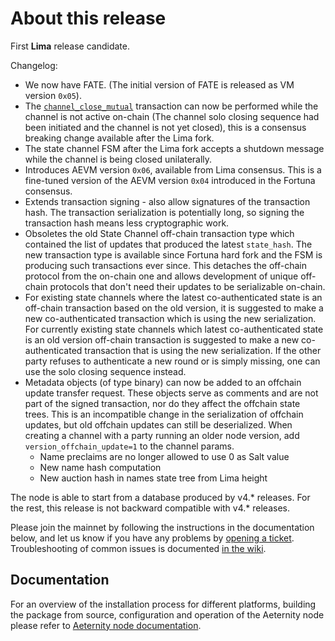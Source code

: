 # About this release

First **Lima** release candidate.

Changelog:

* We now have FATE. (The initial version of FATE is released as VM version `0x05`).
* The [```channel_close_mutual```](https://github.com/aeternity/protocol/blob/master/channels/ON-CHAIN.md#channel_close_mutual)
  transaction can now be performed while the channel is not active on-chain (The channel solo closing sequence had been initiated and the channel is not yet closed),
  this is a consensus breaking change available after the Lima fork.
* The state channel FSM after the Lima fork accepts a shutdown message while the channel is being closed unilaterally.
* Introduces AEVM version `0x06`, available from Lima consensus.
  This is a fine-tuned version of the AEVM version `0x04` introduced in the Fortuna consensus.
* Extends transaction signing - also allow signatures of the transaction hash.
  The transaction serialization is potentially long, so signing the
  transaction hash means less cryptographic work.
* Obsoletes the old State Channel off-chain transaction type which contained
  the list of updates that produced the latest `state_hash`. The new
  transaction type is available since Fortuna hard fork and the FSM is
  producing such transactions ever since. This detaches the off-chain protocol
  from the on-chain one and allows development of unique off-chain protocols
  that don't need their updates to be serializable on-chain.
* For existing state channels where the latest co-authenticated state is an
  off-chain transaction based on the old version, it is suggested to make a
  new co-authenticated transaction which is using the new serialization.  For
  currently existing state channels which latest co-authenticated state is an
  old version off-chain transaction is suggested to make a new
  co-authenticated transaction that is using the new serialization. If the
  other party refuses to authenticate a new round or is simply missing, one
  can use the solo closing sequence instead.
* Metadata objects (of type binary) can now be added to an offchain update transfer request.
  These objects serve as comments and are not part of the signed transaction, nor do they
  affect the offchain state trees. This is an incompatible change in the serialization of offchain
  updates, but old offchain updates can still be deserialized. When creating a channel with a party
  running an older node version, add `version_offchain_update=1` to the channel params.
  * Name preclaims are no longer allowed to use 0 as Salt value
  * New name hash computation
  * New auction hash in names state tree from Lima height

The node is able to start from a database produced by v4.* releases. For the rest, this release is not backward compatible with v4.* releases.

Please join the mainnet by following the instructions in the documentation below, and let us know if you have any problems by [opening a ticket](https://github.com/aeternity/aeternity/issues).
Troubleshooting of common issues is documented [in the wiki](https://github.com/aeternity/aeternity/wiki/Troubleshooting).

## Documentation

For an overview of the installation process for different platforms,
building the package from source, configuration and operation of the Aeternity
node please refer to [Aeternity node documentation](https://docs.aeternity.io/).
